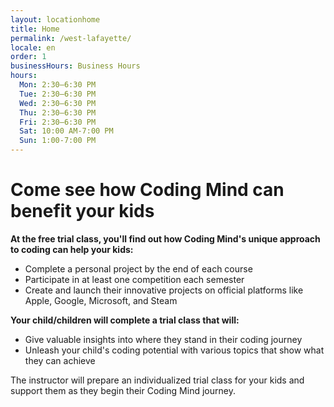 ```yaml
---
layout: locationhome
title: Home
permalink: /west-lafayette/
locale: en
order: 1
businessHours: Business Hours
hours: 
  Mon: 2:30–6:30 PM
  Tue: 2:30–6:30 PM
  Wed: 2:30–6:30 PM
  Thu: 2:30–6:30 PM
  Fri: 2:30–6:30 PM
  Sat: 10:00 AM-7:00 PM
  Sun: 1:00-7:00 PM
---
```


# Come see how Coding Mind can benefit your kids

**At the free trial class, you'll find out how Coding Mind's unique approach to coding can help your kids:**

- Complete a personal project by the end of each course
- Participate in at least one competition each semester
- Create and launch their innovative projects on official platforms like Apple, Google, Microsoft, and Steam

**Your child/children will complete a trial class that will:**

- Give valuable insights into where they stand in their coding journey
- Unleash your child's coding potential with various topics that show what they can achieve

The instructor will prepare an individualized trial class for your kids and support them as they begin their Coding Mind journey.